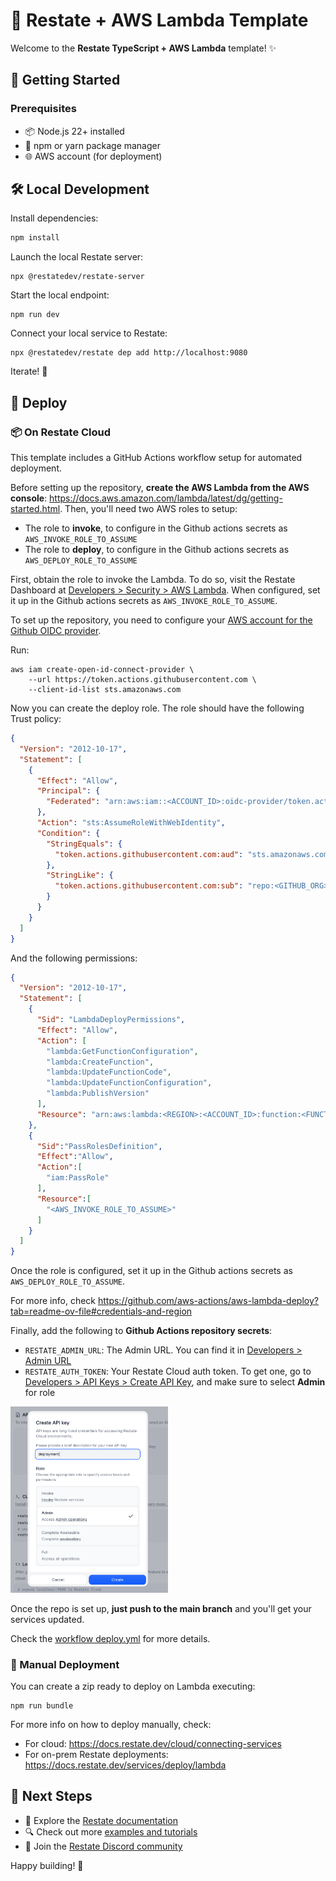 # 🚀 Restate + AWS Lambda Template

Welcome to the **Restate TypeScript + AWS Lambda** template! ✨

## 🏁 Getting Started

### Prerequisites
- 📦 Node.js 22+ installed
- 🔧 npm or yarn package manager
- 🌐 AWS account (for deployment)

## 🛠️ Local Development

Install dependencies:
```bash
npm install
```

Launch the local Restate server:
```shell
npx @restatedev/restate-server
```

Start the local endpoint:
```shell
npm run dev
```

Connect your local service to Restate:
```shell
npx @restatedev/restate dep add http://localhost:9080
```

Iterate! 🔧

## 🚀 Deploy

### 📦 On Restate Cloud

This template includes a GitHub Actions workflow setup for automated deployment.

Before setting up the repository, **create the AWS Lambda from the AWS console**: https://docs.aws.amazon.com/lambda/latest/dg/getting-started.html. Then, you'll need two AWS roles to setup:

* The role to **invoke**, to configure in the Github actions secrets as `AWS_INVOKE_ROLE_TO_ASSUME`
* The role to **deploy**, to configure in the Github actions secrets as `AWS_DEPLOY_ROLE_TO_ASSUME`

First, obtain the role to invoke the Lambda. To do so, visit the Restate Dashboard at [Developers > Security > AWS Lambda](https://cloud.restate.dev/to/developers/integration#lambda). When configured, set it up in the Github actions secrets as `AWS_INVOKE_ROLE_TO_ASSUME`.

To set up the repository, you need to configure your [AWS account for the Github OIDC provider](https://github.com/aws-actions/configure-aws-credentials/tree/main?tab=readme-ov-file#configuring-iam-to-trust-github).

Run:
```shell
aws iam create-open-id-connect-provider \
    --url https://token.actions.githubusercontent.com \
    --client-id-list sts.amazonaws.com
```

Now you can create the deploy role. The role should have the following Trust policy:

```json
{
  "Version": "2012-10-17",
  "Statement": [
    {
      "Effect": "Allow",
      "Principal": {
        "Federated": "arn:aws:iam::<ACCOUNT_ID>:oidc-provider/token.actions.githubusercontent.com"
      },
      "Action": "sts:AssumeRoleWithWebIdentity",
      "Condition": {
        "StringEquals": {
          "token.actions.githubusercontent.com:aud": "sts.amazonaws.com"
        },
        "StringLike": {
          "token.actions.githubusercontent.com:sub": "repo:<GITHUB_ORG>/<GITHUB_REPO>:*"
        }
      }
    }
  ]
}
```

And the following permissions:

```json
{
  "Version": "2012-10-17",
  "Statement": [
    {
      "Sid": "LambdaDeployPermissions",
      "Effect": "Allow",
      "Action": [
        "lambda:GetFunctionConfiguration",
        "lambda:CreateFunction",
        "lambda:UpdateFunctionCode",
        "lambda:UpdateFunctionConfiguration",
        "lambda:PublishVersion"
      ],
      "Resource": "arn:aws:lambda:<REGION>:<ACCOUNT_ID>:function:<FUNCTION_NAME>"
    },
    {
      "Sid":"PassRolesDefinition",
      "Effect":"Allow",
      "Action":[
        "iam:PassRole"
      ],
      "Resource":[
        "<AWS_INVOKE_ROLE_TO_ASSUME>"
      ]
    }
  ]
}
```

Once the role is configured, set it up in the Github actions secrets as `AWS_DEPLOY_ROLE_TO_ASSUME`.

For more info, check https://github.com/aws-actions/aws-lambda-deploy?tab=readme-ov-file#credentials-and-region

Finally, add the following to **Github Actions repository secrets**:

- `RESTATE_ADMIN_URL`: The Admin URL. You can find it in [Developers > Admin URL](https://cloud.restate.dev/to/developers/integration#admin)
- `RESTATE_AUTH_TOKEN`: Your Restate Cloud auth token. To get one, go to [Developers > API Keys > Create API Key](https://cloud.restate.dev?createApiKey=true&createApiKeyDescription=deployment-key&createApiKeyRole=rst:role::AdminAccess), and make sure to select **Admin** for role
<img src="https://raw.githubusercontent.com/restatedev/docs-restate/refs/heads/main/docs/img/services/deploy/deployment-token.png" style="width:50%;height:50%;" />

Once the repo is set up, **just push to the main branch** and you'll get your services updated.

Check the [workflow deploy.yml](.github/workflows/deploy.yml) for more details.

### 🔧 Manual Deployment

You can create a zip ready to deploy on Lambda executing:

```shell
npm run bundle
```

For more info on how to deploy manually, check:

* For cloud: https://docs.restate.dev/cloud/connecting-services
* For on-prem Restate deployments: https://docs.restate.dev/services/deploy/lambda

## 🎯 Next Steps

- 📖 Explore the [Restate documentation](https://docs.restate.dev)
- 🔍 Check out more [examples and tutorials](https://github.com/restatedev/examples)
- 💬 Join the [Restate Discord community](https://discord.gg/skW3AZ6uGd)

Happy building! 🎉